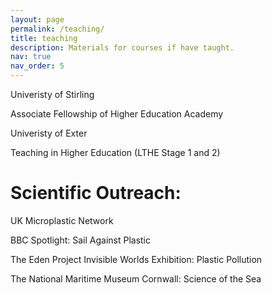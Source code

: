 ```yaml
---
layout: page
permalink: /teaching/
title: teaching
description: Materials for courses if have taught.
nav: true
nav_order: 5
---
```


Univeristy of Stirling 

<p> Associate Fellowship of Higher Education Academy

Univeristy of Exter 
  <p> Teaching in Higher Education (LTHE Stage 1 and 2)
  
# Scientific Outreach:

UK Microplastic Network

BBC Spotlight: Sail Against Plastic

The Eden Project Invisible Worlds Exhibition: Plastic Pollution

The National Maritime Museum Cornwall: Science of the Sea
